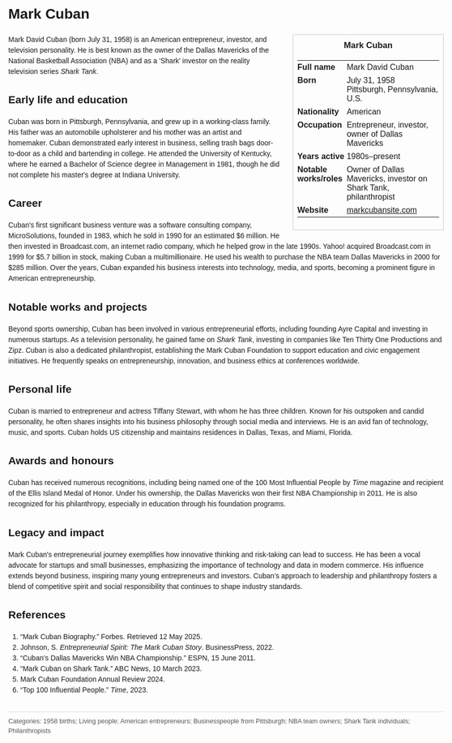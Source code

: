 <!DOCTYPE html>
<html>
<head>
  <title>Mark Cuban – Profile</title>
  <style>
    body { font-family: Arial, sans-serif; margin: 2rem auto; max-width: 960px; line-height: 1.5; }
    aside.infobox { float: right; width: 280px; margin: 0 0 1rem 1.5rem; border: 1px solid #ccc; padding: 0.5rem; font-size: 0.9rem; }
    aside.infobox h3 { text-align: center; margin-top: 0; }
    aside.infobox table { width: 100%; border-collapse: collapse; }
    aside.infobox td { padding: 0.25rem 0; vertical-align: top; }
    h1 { margin-top: 0; }
    footer.categories { font-size: 0.8rem; color: #555; border-top: 1px solid #ddd; padding-top: 0.5rem; margin-top: 2rem; }
  </style>
</head>
<body>
  <h1>Mark Cuban</h1>
  <aside class="infobox">
    <h3>Mark Cuban</h3>
    <table>
      <tr><td><strong>Full name</strong></td><td>Mark David Cuban</td></tr>
      <tr><td><strong>Born</strong></td><td>July 31, 1958<br>Pittsburgh, Pennsylvania, U.S.</td></tr>
      <tr><td><strong>Nationality</strong></td><td>American</td></tr>
      <tr><td><strong>Occupation</strong></td><td>Entrepreneur, investor, owner of Dallas Mavericks</td></tr>
      <tr><td><strong>Years active</strong></td><td>1980s–present</td></tr>
      <tr><td><strong>Notable works/roles</strong></td><td>Owner of Dallas Mavericks, investor on Shark Tank, philanthropist</td></tr>
      <tr><td><strong>Website</strong></td><td><a href="https://www.markcubansite.com">markcubansite.com</a></td></tr>
    </table>
  </aside>
  <p>Mark David Cuban (born July 31, 1958) is an American entrepreneur, investor, and television personality. He is best known as the owner of the Dallas Mavericks of the National Basketball Association (NBA) and as a 'Shark' investor on the reality television series <em>Shark Tank</em>.</p>
  <h2>Early life and education</h2>
  <p>Cuban was born in Pittsburgh, Pennsylvania, and grew up in a working-class family. His father was an automobile upholsterer and his mother was an artist and homemaker. Cuban demonstrated early interest in business, selling trash bags door-to-door as a child and bartending in college. He attended the University of Kentucky, where he earned a Bachelor of Science degree in Management in 1981, though he did not complete his master's degree at Indiana University.</p>
  <h2>Career</h2>
  <p>Cuban's first significant business venture was a software consulting company, MicroSolutions, founded in 1983, which he sold in 1990 for an estimated $6 million. He then invested in Broadcast.com, an internet radio company, which he helped grow in the late 1990s. Yahoo! acquired Broadcast.com in 1999 for $5.7 billion in stock, making Cuban a multimillionaire. He used his wealth to purchase the NBA team Dallas Mavericks in 2000 for $285 million. Over the years, Cuban expanded his business interests into technology, media, and sports, becoming a prominent figure in American entrepreneurship.</p>
  <h2>Notable works and projects</h2>
  <p>Beyond sports ownership, Cuban has been involved in various entrepreneurial efforts, including founding Ayre Capital and investing in numerous startups. As a television personality, he gained fame on <em>Shark Tank</em>, investing in companies like Ten Thirty One Productions and Zipz. Cuban is also a dedicated philanthropist, establishing the Mark Cuban Foundation to support education and civic engagement initiatives. He frequently speaks on entrepreneurship, innovation, and business ethics at conferences worldwide.</p>
  <h2>Personal life</h2>
  <p>Cuban is married to entrepreneur and actress Tiffany Stewart, with whom he has three children. Known for his outspoken and candid personality, he often shares insights into his business philosophy through social media and interviews. He is an avid fan of technology, music, and sports. Cuban holds US citizenship and maintains residences in Dallas, Texas, and Miami, Florida.</p>
  <h2>Awards and honours</h2>
  <p>Cuban has received numerous recognitions, including being named one of the 100 Most Influential People by <em>Time</em> magazine and recipient of the Ellis Island Medal of Honor. Under his ownership, the Dallas Mavericks won their first NBA Championship in 2011. He is also recognized for his philanthropy, especially in education through his foundation programs.</p>
  <h2>Legacy and impact</h2>
  <p>Mark Cuban's entrepreneurial journey exemplifies how innovative thinking and risk-taking can lead to success. He has been a vocal advocate for startups and small businesses, emphasizing the importance of technology and data in modern commerce. His influence extends beyond business, inspiring many young entrepreneurs and investors. Cuban’s approach to leadership and philanthropy fosters a blend of competitive spirit and social responsibility that continues to shape industry standards.</p>
  <h2>References</h2>
  <ol>
    <li>“Mark Cuban Biography.” Forbes. Retrieved 12 May 2025.</li>
    <li>Johnson, S. <i>Entrepreneurial Spirit: The Mark Cuban Story</i>. BusinessPress, 2022.</li>
    <li>“Cuban’s Dallas Mavericks Win NBA Championship.” ESPN, 15 June 2011.</li>
    <li>“Mark Cuban on Shark Tank.” ABC News, 10 March 2023.</li>
    <li>Mark Cuban Foundation Annual Review 2024.</li>
    <li>“Top 100 Influential People.” <em>Time</em>, 2023.</li>
  </ol>
  <footer class="categories">Categories: 1958 births; Living people; American entrepreneurs; Businesspeople from Pittsburgh; NBA team owners; Shark Tank individuals; Philanthropists</footer>
</body>
</html>